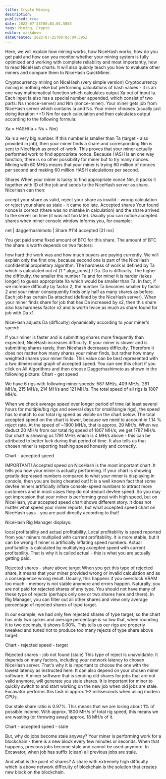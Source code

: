 ```yaml
---
title: Crypto Mining
description: 
published: true
date: 2022-07-25T00:03:04.585Z
tags: Mining, Crypto
editor: markdown
dateCreated: 2022-07-25T00:03:04.585Z
---
```


Here, we will explain how mining works, how NiceHash works, how do you get paid and how can you monitor whether your mining system is fully optimized and working with complete reliability and most importantly, how to read NiceHash charts. It will also quickly teach you how to evaluate other miners and compare them to NiceHash QuickMiner.

Cryptocurrency mining on NiceHash (very simple version)
Cryptocurrency mining is nothing else but performing calculations of hash values - it is an one way mathematical function which calculates output Xa out of input Ia. Each input Ia also has a special number appended, which consist of two parts: Ns (nonce-server) and Nm (nonce-miner). Your miner gets job from NiceHash server which contains Ia and Ns. Your miner chooses (usually just doing iteration ++1) Nm for each calculation and then calculates output according to the following formula:

Xa = HASH(Ia + Ns + Nm)

Xa is a very big number. If this number is smaller than Ta (target - also provided in job), then your miner finds a share and corresponding Nm is sent to NiceHash as proof-of-work. This proves that your miner actually performed work to find appropriate nonce. Because HASH is an one way function, there is no other possibility for miner but to try many nonces. Mining with 60 MH/s means that your miner is trying 60 million of nonces per second and making 60 million HASH calculations per second.

Shares
When your miner is lucky to find appropriate nonce Nm, it packs it together with ID of the job and sends to the NiceHash server as share. NiceHash can then:

accept your share as valid,
reject your share as invalid - wrong calculation or
reject your share as stale - it came too late.
Accepted shares
Your found nonce is correct (there was no mistake in calculation) and the share arrived to the server on time (it was not too late). Usually you can notice accepted shares when miner console window informs you, for example:

net | daggerhashimoto | Share #114 accepted (31 ms)

You get paid some fixed amount of BTC for this share. The amount of BTC the share is worth depends on two factors:

how hard the work was and
how much buyers are paying currently.
We will explain only the first one, because second one is part of the NiceHash confidential proprietary algorithm. The hardness of work is defined by Ta which is calculated out of (1 * algo_const) / Da. Da is difficulty. The higher the difficulty, the smaller the number Ta and for miner it is harder (takes longer) to guess appropriate Xa which would be smaller than Ta. In fact, if we increase difficulty by factor 2, the number Ta becomes smaller by factor 2 and your miner consequently finds only half as many shares as before. Each job has certain Da attached (defined by the NiceHash server). When your miner finds share for job that has Da increased by x2, then this share also has hardness factor x2 and is worth twice as much as share found for job with Da x1.

NiceHash adjusts Da (difficulty) dynamically according to your miner's speed:

If your miner is faster and is submitting shares more frequently than expected, NiceHash increases difficulty.
If your miner is slower and is submitting shares rarely, then Nicehash decreases difficulty.
Therefore it does not matter how many shares your miner finds, but rather how many weighted shares your miner finds. This value can be best represented with a two dimensional graph of accepted speed. You can see this chart if you click on All Algorithms and then choose Daggerhashimoto as shown in the following picture: Chart - get speed

We have 6 rigs with following miner speeds: 587 MH/s, 409 MH/s, 261 MH/s, 215 MH/s, 214 MH/s and 121 MH/s. The total speed of all rigs is 1807 MH/s.

When we check average speed over longer period of time (at least several hours for multiple/big rigs and several days for small/single rigs), the speed has to match to our total rig speed as visible on the chart below. The total accepted speed on the chart is lower, because we need to account in 1.14 % reject rate. At the speed of ~1800 MH/s, that is approx. 20 MH/s. When we deduct 20 MH/s from our total rig speed of 1807 MH/s, we get 1787 MH/s. Our chart is showing us 1791 MH/s which is 4 MH/s above - this can be attributed to better luck during that period of time. It also tells us that chosen miner is reporting hashing speed honestly and correctly.

Chart - accepted speed

IMPORTANT! Accepted speed on NiceHash is the most important chart. It tells you how your miner is actually performing. If your chart is showing greatly depressed numbers compared to what your miner is displaying in console, then you are being cheated out! It is a well known fact that some devfee miners artificially inflate console-speed numbers to attract more customers and in most cases they do not deduct devfee speed. So you may get impression that your miner is performing great with high speed, but on NiceHash, your accepted speed chart shows different story. It does not matter what speed your miner reports, but what accepted speed chart on NiceHash says - you are paid directly according to that!

NiceHash Rig Manager displays:

local profitability and
actual profitability.
Local profitability is speed reported from your miners multiplied with current profitability. It is more stable, but it can be wrong if miner is artificially inflating speed numbers. Actual profitability is calculated by multiplying accepted speed with current profitability. That is why it is called actual - this is what you are actually getting paid.

Rejected shares - share above target
When you get this type of rejected share, it means that your miner provided wrong or invalid calculation and as a consequence wrong result. Usually, this happens if you overclock VRAM too much - memory is not stable anymore and errors happen. Naturally, you are not paid for rejected shares of any type. You should not have many of these type of rejects (perhaps only one or two shares here and there). In Rig Manager, you can filter out all other shares and view only average percentage of rejected shares of type target.

In our example, we had only few rejected shares of type target, so the chart has only two spikes and average percentage is so low that, when rounding it to two decimals, it shows 0.00%. This tells us our rigs are properly tweaked and tuned not to produce too many rejects of type share above target.

Chart - rejected speed - target

Rejected shares - job not found (stale)
This type of reject is unavoidable. It depends on many factors, including your network latency to chosen NiceHash server. That's why it is important to choose the one with the lowest latency as instructed here. It can also depend on your chosen miner software. A miner software that is sending old shares for jobs that are not valid anymore, will generate you stale shares. It is important for miner to quickly switch to and start working on the new job when old jobs are stale. Excavator performs this task in approx 1-2 milliseconds when using modern CPUs.

Our stale share ratio is 0.97%. This means that we are losing about 1% of possible income. With approx. 1800 MH/s of total rig speed, this means we are wasting (or throwing away) approx. 18 MH/s of it.

Chart - accepted speed - stale

But, why do jobs become stale anyway? Your miner is performing work for a blockchain - there is a new block every few minutes or seconds. When that happens, previous jobs become stale and cannot be used anymore. In Excavator, when job has suffix (clean) all previous jobs are stale.

And what is the point of shares? A share with extremely high difficulty which is above network difficulty of blockchain is the solution that creates new block on the blockchain.